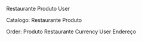 Restaurante
Produto 
User 

Catalogo: 
    Restaurante
    Produto 

Order:
    Produto 
    Restaurante 
    Currency 
    User 
    Endereço 

